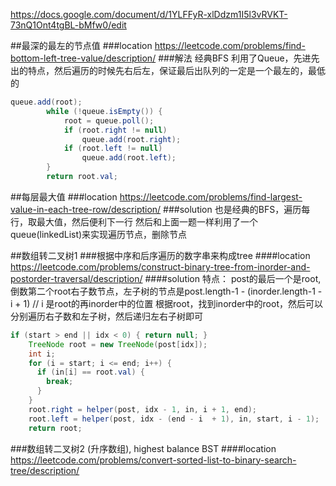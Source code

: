 https://docs.google.com/document/d/1YLFFyR-xlDdzm1I5l3vRVKT-73nQ1Ont4tgBL-bMfw0/edit

##最深的最左的节点值
###location
https://leetcode.com/problems/find-bottom-left-tree-value/description/
###解法
经典BFS 
利用了Queue，先进先出的特点，然后遍历的时候先右后左，保证最后出队列的一定是一个最左的，最低的
```java
queue.add(root);
        while (!queue.isEmpty()) {
            root = queue.poll();
            if (root.right != null)
                queue.add(root.right);
            if (root.left != null)
                queue.add(root.left);
        }
        return root.val;
```

##每层最大值
###location https://leetcode.com/problems/find-largest-value-in-each-tree-row/description/ 
###solution
也是经典的BFS，遍历每行，取最大值，然后便利下一行
然后和上面一题一样利用了一个queue(linkedList)来实现遍历节点，删除节点


##数组转二叉树1
###根据中序和后序遍历的数字串来构成tree
####location
https://leetcode.com/problems/construct-binary-tree-from-inorder-and-postorder-traversal/description/ 
####solution
特点： post的最后一个是root, 倒数第二个root右子数节点，左子树的节点是post.length-1  - (inorder.length-1 - i  + 1)  // i 是root的再inorder中的位置
根据root，找到inorder中的root，然后可以分别遍历右子数和左子树，然后递归左右子树即可
```java
if (start > end || idx < 0) { return null; }
    TreeNode root = new TreeNode(post[idx]);
    int i;
    for (i = start; i <= end; i++) {
      if (in[i] == root.val) {
        break;
      }
    }
    root.right = helper(post, idx - 1, in, i + 1, end);
    root.left = helper(post, idx - (end - i  + 1), in, start, i - 1);
    return root;  
```

###数组转二叉树2 (升序数组), highest balance BST
####location
https://leetcode.com/problems/convert-sorted-list-to-binary-search-tree/description/ 


